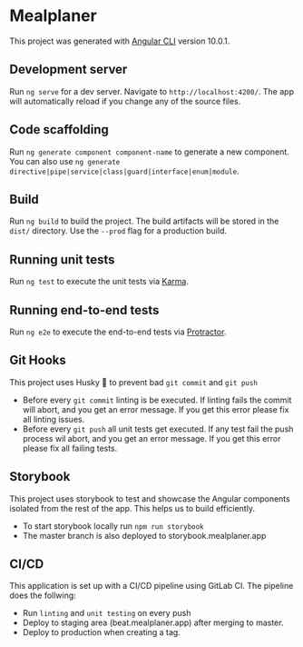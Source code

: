 # Mealplaner

This project was generated with [Angular CLI](https://github.com/angular/angular-cli) version 10.0.1.

## Development server

Run `ng serve` for a dev server. Navigate to `http://localhost:4200/`. The app will automatically reload if you change any of the source files.

## Code scaffolding

Run `ng generate component component-name` to generate a new component. You can also use `ng generate directive|pipe|service|class|guard|interface|enum|module`.

## Build

Run `ng build` to build the project. The build artifacts will be stored in the `dist/` directory. Use the `--prod` flag for a production build.

## Running unit tests

Run `ng test` to execute the unit tests via [Karma](https://karma-runner.github.io).

## Running end-to-end tests

Run `ng e2e` to execute the end-to-end tests via [Protractor](http://www.protractortest.org/).

## Git Hooks
This project uses Husky 🐶 to prevent bad `git commit` and `git push` 
* Before every `git commit` linting is be executed. If linting fails the commit will abort, and you get an error message. If you get this error please fix all linting issues.
* Before every `git push` all unit tests get executed. If any test fail the push process wil abort, and you get an error message. If you get this error please fix all failing tests.

## Storybook
This project uses storybook to test and showcase the Angular components isolated from the rest of the app. This helps us to build efficiently. 
* To start storybook locally run `npm run storybook`
* The master branch is also deployed to storybook.mealplaner.app

## CI/CD

This application is set up with a CI/CD pipeline using GitLab CI. The pipeline does the follwing:
* Run `linting` and `unit testing` on every push 
* Deploy to staging area (beat.mealplaner.app) after merging to master.
* Deploy to production when creating a tag. 
